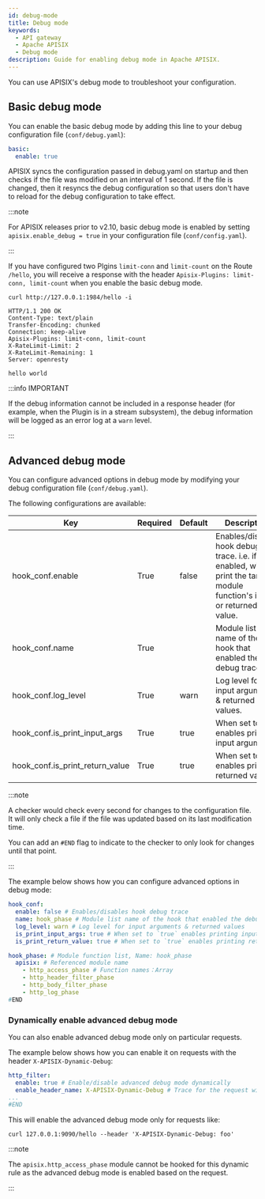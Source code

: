 ```yaml
---
id: debug-mode
title: Debug mode
keywords:
  - API gateway
  - Apache APISIX
  - Debug mode
description: Guide for enabling debug mode in Apache APISIX.
---
```


<!--
#
# Licensed to the Apache Software Foundation (ASF) under one or more
# contributor license agreements.  See the NOTICE file distributed with
# this work for additional information regarding copyright ownership.
# The ASF licenses this file to You under the Apache License, Version 2.0
# (the "License"); you may not use this file except in compliance with
# the License.  You may obtain a copy of the License at
#
#     http://www.apache.org/licenses/LICENSE-2.0
#
# Unless required by applicable law or agreed to in writing, software
# distributed under the License is distributed on an "AS IS" BASIS,
# WITHOUT WARRANTIES OR CONDITIONS OF ANY KIND, either express or implied.
# See the License for the specific language governing permissions and
# limitations under the License.
#
-->

You can use APISIX's debug mode to troubleshoot your configuration.

## Basic debug mode

You can enable the basic debug mode by adding this line to your debug configuration file (`conf/debug.yaml`):

```yaml title="conf/debug.yaml"
basic:
  enable: true
```
APISIX syncs the configuration passed in debug.yaml on startup and then checks if the file was modified on an interval of 1 second. If the file is changed, then it resyncs the debug configuration so that users don't have to reload for the debug configuration to take effect. 

:::note

For APISIX releases prior to v2.10, basic debug mode is enabled by setting `apisix.enable_debug = true` in your configuration file (`conf/config.yaml`).

:::

If you have configured two Plgins `limit-conn` and `limit-count` on the Route `/hello`, you will receive a response with the header `Apisix-Plugins: limit-conn, limit-count` when you enable the basic debug mode.

```shell
curl http://127.0.0.1:1984/hello -i
```

```shell
HTTP/1.1 200 OK
Content-Type: text/plain
Transfer-Encoding: chunked
Connection: keep-alive
Apisix-Plugins: limit-conn, limit-count
X-RateLimit-Limit: 2
X-RateLimit-Remaining: 1
Server: openresty

hello world
```

:::info IMPORTANT

If the debug information cannot be included in a response header (for example, when the Plugin is in a stream subsystem), the debug information will be logged as an error log at a `warn` level.

:::

## Advanced debug mode

You can configure advanced options in debug mode by modifying your debug configuration file (`conf/debug.yaml`).

The following configurations are available:

| Key                             | Required | Default | Description                                                                                                           |
|---------------------------------|----------|---------|-----------------------------------------------------------------------------------------------------------------------|
| hook_conf.enable                | True     | false   | Enables/disables hook debug trace. i.e. if enabled, will print the target module function's inputs or returned value. |
| hook_conf.name                  | True     |         | Module list name of the hook that enabled the debug trace.                                                            |
| hook_conf.log_level             | True     | warn    | Log level for input arguments & returned values.                                                                      |
| hook_conf.is_print_input_args   | True     | true    | When set to `true` enables printing input arguments.                                                                  |
| hook_conf.is_print_return_value | True     | true    | When set to `true` enables printing returned values.                                                                  |

:::note

A checker would check every second for changes to the configuration file. It will only check a file if the file was updated based on its last modification time.

You can add an `#END` flag to indicate to the checker to only look for changes until that point.

:::

The example below shows how you can configure advanced options in debug mode:

```yaml title="conf/debug.yaml"
hook_conf:
  enable: false # Enables/disables hook debug trace
  name: hook_phase # Module list name of the hook that enabled the debug trace
  log_level: warn # Log level for input arguments & returned values
  is_print_input_args: true # When set to `true` enables printing input arguments
  is_print_return_value: true # When set to `true` enables printing returned values

hook_phase: # Module function list, Name: hook_phase
  apisix: # Referenced module name
    - http_access_phase # Function names：Array
    - http_header_filter_phase
    - http_body_filter_phase
    - http_log_phase
#END
```

### Dynamically enable advanced debug mode

You can also enable advanced debug mode only on particular requests.

The example below shows how you can enable it on requests with the header `X-APISIX-Dynamic-Debug`:

```yaml title="conf/debug.yaml"
http_filter:
  enable: true # Enable/disable advanced debug mode dynamically
  enable_header_name: X-APISIX-Dynamic-Debug # Trace for the request with this header
...
#END
```

This will enable the advanced debug mode only for requests like:

```shell
curl 127.0.0.1:9090/hello --header 'X-APISIX-Dynamic-Debug: foo'
```

:::note

The `apisix.http_access_phase` module cannot be hooked for this dynamic rule as the advanced debug mode is enabled based on the request.

:::
